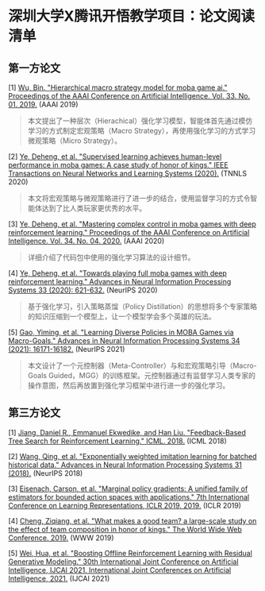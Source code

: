 # 深圳大学X腾讯开悟教学项目：论文阅读清单

## 第一方论文

[1] [Wu, Bin. "Hierarchical macro strategy model for moba game ai." Proceedings of the AAAI Conference on Artificial Intelligence. Vol. 33. No. 01. 2019.](https://arxiv.org/pdf/1812.07887.pdf) (AAAI 2019)
> 本文提出了一种层次（Hierachical）强化学习模型，智能体首先通过模仿学习的方式制定宏观策略（Macro Strategy），再使用强化学习的方式学习微观策略（Micro Strategy）。

[2] [Ye, Deheng, et al. "Supervised learning achieves human-level performance in moba games: A case study of honor of kings." IEEE Transactions on Neural Networks and Learning Systems (2020).](https://arxiv.org/pdf/2011.12582.pdf) (TNNLS 2020)
> 本文将宏观策略与微观策略进行了进一步的结合，使用监督学习的方式令智能体达到了比人类玩家更优秀的水平。

[3] [Ye, Deheng, et al. "Mastering complex control in moba games with deep reinforcement learning." Proceedings of the AAAI Conference on Artificial Intelligence. Vol. 34. No. 04. 2020.](https://arxiv.org/pdf/1912.09729.pdf) (AAAI 2020)
> 详细介绍了代码包中使用的强化学习算法的设计细节。

[4] [Ye, Deheng, et al. "Towards playing full moba games with deep reinforcement learning." Advances in Neural Information Processing Systems 33 (2020): 621-632.](https://arxiv.org/pdf/2011.12692.pdf) (NeurIPS 2020)
> 基于强化学习，引入策略蒸馏（Policy Distillation）的思想将多个专家策略的知识压缩到一个模型上，让一个模型学会多个英雄的玩法。

[5] [Gao, Yiming, et al. "Learning Diverse Policies in MOBA Games via Macro-Goals." Advances in Neural Information Processing Systems 34 (2021): 16171-16182.](https://arxiv.org/pdf/2110.14221.pdf) (NeurIPS 2021)
> 本文设计了一个元控制器（Meta-Controller）与和宏观策略引导（Macro-Goals Guided，MGG）的训练框架。元控制器通过有监督学习人类专家的操作意图，然后再放置到强化学习框架中进行进一步的强化学习。

## 第三方论文

[1] [Jiang, Daniel R., Emmanuel Ekwedike, and Han Liu. "Feedback-Based Tree Search for Reinforcement Learning." ICML. 2018.](https://arxiv.org/pdf/1805.05935.pdf) (ICML 2018)

[2] [Wang, Qing, et al. "Exponentially weighted imitation learning for batched historical data." Advances in Neural Information Processing Systems 31 (2018).](https://dl.acm.org/doi/pdf/10.5555/3327345.3327526) (NeurIPS 2018)

[3] [Eisenach, Carson, et al. "Marginal policy gradients: A unified family of estimators for bounded action spaces with applications." 7th International Conference on Learning Representations, ICLR 2019. 2019.](https://arxiv.org/pdf/1806.05134.pdf) (ICLR 2019)

[4] [Cheng, Ziqiang, et al. "What makes a good team? a large-scale study on the effect of team composition in honor of kings." The World Wide Web Conference. 2019.](https://arxiv.org/pdf/1902.06432.pdf) (WWW 2019)

[5] [Wei, Hua, et al. "Boosting Offline Reinforcement Learning with Residual Generative Modeling." 30th International Joint Conference on Artificial Intelligence, IJCAI 2021. International Joint Conferences on Artificial Intelligence, 2021.](https://arxiv.org/pdf/2106.10411.pdf) (IJCAI 2021)
